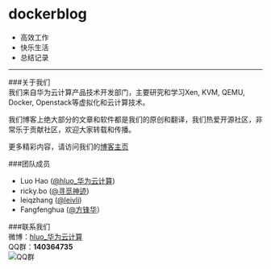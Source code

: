# dockerblog
* 高效工作
* 快乐生活
* 总结记录
       

------
###关于我们     
我们来自华为云计算产品技术开发部门，主要研究和学习Xen, KVM, QEMU, Docker, Openstack等虚拟化和云计算技术。       

我们博客上绝大部分的文章和软件都是我们的原创和翻译，我们热爱开源社区，非常乐于贡献社区，欢迎大家转载和传播。         

更多精彩内容，请访问我们的[博客主页](http://openstack.wiaapp.cn)       

###团队成员
* Luo Hao ([@hluo_华为云计算](http://weibo.com/u/2121903003))      
* ricky.bo ([@寻觅神迹](http://weibo.com/u/2230330930))      
* leiqzhang ([@leivli](http://www.weibo.com/leivli))         
* Fangfenghua ([@方锋华](http://weibo.com/u/5539881396)）     

###联系我们   
微博：[hluo_华为云计算][1]            
QQ群：**140364735**     
![QQ群](http://openstack.wiaapp.cn/wp-content/uploads/2014/05/our_qq_group.png)


[1]: http://weibo.com/u/2121903003

